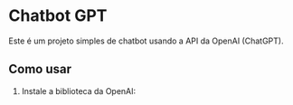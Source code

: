 # Chatbot GPT

Este é um projeto simples de chatbot usando a API da OpenAI (ChatGPT).

## Como usar

1. Instale a biblioteca da OpenAI:
